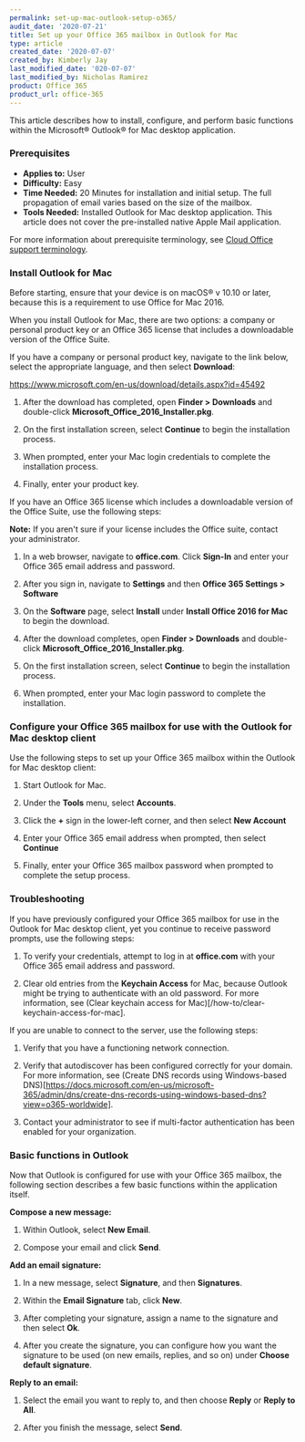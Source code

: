 ```yaml
---
permalink: set-up-mac-outlook-setup-o365/
audit_date: '2020-07-21'
title: Set up your Office 365 mailbox in Outlook for Mac
type: article
created_date: '2020-07-07'
created_by: Kimberly Jay
last_modified_date: '020-07-07'
last_modified_by: Nicholas Ramirez
product: Office 365
product_url: office-365
---
```


This article describes how to install, configure, and perform basic functions within the Microsoft&reg; Outlook&reg; for Mac desktop application.

### Prerequisites

- **Applies to:** User
- **Difficulty:** Easy
- **Time Needed:** 20 Minutes for installation and initial setup. The full propagation of email varies based on the size of the mailbox.
- **Tools Needed:** Installed Outlook for Mac desktop application. This article does not cover the pre-installed native Apple Mail application.

For more information about prerequisite terminology, see [Cloud Office support terminology](/support/how-to/cloud-office-support-terminology).

### Install Outlook for Mac 

Before starting, ensure that your device is on macOS&reg; v 10.10 or later, because this is a requirement to use Office for Mac 2016.

When you install Outlook for Mac, there are two options: a company or personal product key or an Office 365 license that
includes a downloadable version of the Office Suite.

If you have a company or personal product key, navigate to the link below, select the appropriate language, and then select **Download**:

https://www.microsoft.com/en-us/download/details.aspx?id=45492

1.  After the download has completed, open **Finder > Downloads** and double-click **Microsoft_Office_2016_Installer.pkg**.

2.  On the first installation screen, select **Continue** to begin the installation process.

3.  When prompted, enter your Mac login credentials to complete the installation process.

4.  Finally, enter your product key.

If you have an Office 365 license which includes a downloadable version of the Office Suite, use the following steps:

**Note:** If you aren't sure if your license includes the Office suite, contact your administrator.

1.  In a web browser, navigate to **office.com**. Click **Sign-In** and enter your Office 365 email address and password.

2.  After you sign in, navigate to **Settings** and then **Office 365 Settings > Software**

3.  On the **Software** page, select **Install** under **Install Office 2016 for Mac** to begin the download.

4.  After the download completes, open **Finder > Downloads** and double-click **Microsoft_Office_2016_Installer.pkg**.

5.  On the first installation screen, select **Continue** to begin the installation process.

6.  When prompted, enter your Mac login password to complete the installation.

### Configure your Office 365 mailbox for use with the Outlook for Mac desktop client

Use the following steps to set up your Office 365 mailbox within the Outlook for Mac desktop client:

1.	Start Outlook for Mac.

2.	Under the **Tools** menu, select **Accounts**.

3.	Click the **+** sign in the lower-left corner, and then select **New Account**

4.	Enter your Office 365 email address when prompted, then select **Continue**

5.  Finally, enter your Office 365 mailbox password when prompted to complete the setup process.  

### Troubleshooting

If you have previously configured your Office 365 mailbox for use in the Outlook for Mac desktop client, yet you
continue to receive password prompts, use the following steps:

1.	To verify your credentials, attempt to log in at **office.com** with your Office 365 email address and password.

2.	Clear old entries from the **Keychain Access** for Mac, because Outlook might be trying to authenticate with
    an old password. For more information, see (Clear keychain access for Mac)[/how-to/clear-keychain-access-for-mac].

If you are unable to connect to the server, use the following steps:

1.  Verify that you have a functioning network connection.

2.  Verify that autodiscover has been configured correctly for your domain. For more information, see (Create DNS records using Windows-based DNS)[https://docs.microsoft.com/en-us/microsoft-365/admin/dns/create-dns-records-using-windows-based-dns?view=o365-worldwide].

3.  Contact your administrator to see if multi-factor authentication has been enabled for your organization.

### Basic functions in Outlook

Now that Outlook is configured for use with your Office 365 mailbox, the following section describes a few basic functions
within the application itself.

**Compose a new message:**

1. Within Outlook, select **New Email**.

2. Compose your email and click **Send**.

**Add an email signature:**

1.  In a new message, select **Signature**, and then **Signatures**.

2.  Within the **Email Signature** tab, click **New**.

3.  After completing your signature, assign a name to the signature and then select **Ok**.

4.  After you create the signature, you can configure how you want the signature to be used
    (on new emails, replies, and so on) under **Choose default signature**.

**Reply to an email:**

1.  Select the email you want to reply to, and then choose **Reply** or **Reply to All**.

2.  After you finish the message, select **Send**.
